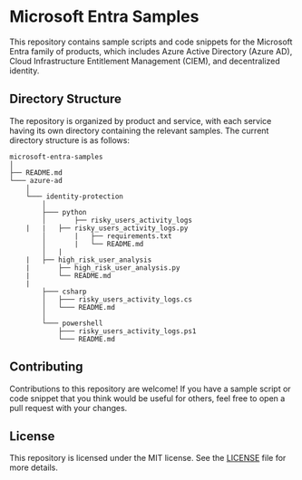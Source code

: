 # Microsoft Entra Samples

This repository contains sample scripts and code snippets for the Microsoft Entra family of products, which includes Azure Active Directory (Azure AD), Cloud Infrastructure Entitlement Management (CIEM), and decentralized identity.

## Directory Structure

The repository is organized by product and service, with each service having its own directory containing the relevant samples. The current directory structure is as follows:






	microsoft-entra-samples
	│ 
	├── README.md
	└─── azure-ad
	    │ 
	    └─── identity-protection  
        	│ 
        	├─── python
        	│   	├── risky_users_activity_logs
		|	|	├── risky_users_activity_logs.py
        	│   	|	├── requirements.txt
        	│   	|	└── README.md
        	│	|
		|	├── high_risk_user_analysis
		|		├── high_risk_user_analysis.py
		|		└── README.md
		|
        	├─── csharp
        	│   ├─── risky_users_activity_logs.cs
        	│   └─── README.md
        	│   
        	└─── powershell
            	├─── risky_users_activity_logs.ps1
            	└─── README.md




## Contributing

Contributions to this repository are welcome! If you have a sample script or code snippet that you think would be useful for others, feel free to open a pull request with your changes.

## License

This repository is licensed under the MIT license. See the [LICENSE](./LICENSE) file for more details.
